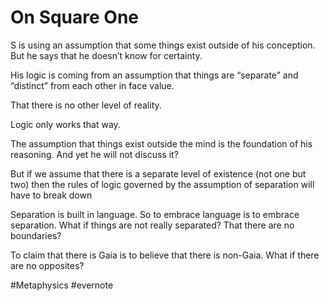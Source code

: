 # On Square One

S is using an assumption that some things exist outside of his conception. But he says that he doesn’t know for certainty.

His logic is coming from an assumption that things are “separate” and “distinct” from each other in face value.

That there is no other level of reality.

Logic only works that way.

The assumption that things exist outside the mind is the foundation of his reasoning. And yet he will not discuss it?

But if we assume that there is a separate level of existence (not one but two) then the rules of logic governed by the assumption of separation will have to break down

Separation is built in language. So to embrace language is to embrace separation. What if things are not really separated? That there are no boundaries?

To claim that there is Gaia is to believe that there is non-Gaia. What if there are no opposites?

\#Metaphysics #evernote

